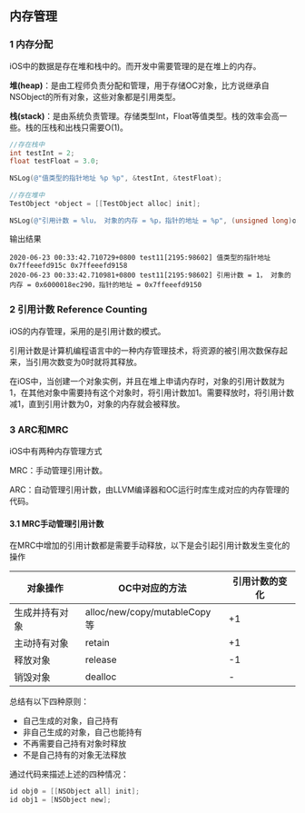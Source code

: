 ## 内存管理

### 1 内存分配

iOS中的数据是存在堆和栈中的。而开发中需要管理的是在堆上的内存。

**堆(heap)**：是由工程师负责分配和管理，用于存储OC对象，比方说继承自NSObject的所有对象，这些对象都是引用类型。

**栈(stack)**：是由系统负责管理。存储类型Int，Float等值类型。栈的效率会高一些。栈的压栈和出栈只需要O(1)。



```objective-c
//存在栈中
int testInt = 2;
float testFloat = 3.0;
    
NSLog(@"值类型的指针地址 %p %p", &testInt, &testFloat);
    
//存在堆中
TestObject *object = [[TestObject alloc] init];
    
NSLog(@"引用计数 = %lu， 对象的内存 = %p，指针的地址 = %p", (unsigned long)object.retainCount, object, &object);
```

输出结果

```
2020-06-23 00:33:42.710729+0800 test11[2195:98602] 值类型的指针地址 0x7ffeeefd915c 0x7ffeeefd9158
2020-06-23 00:33:42.710981+0800 test11[2195:98602] 引用计数 = 1， 对象的内存 = 0x6000018ec290，指针的地址 = 0x7ffeeefd9150
```







### 2 引用计数  Reference Counting

iOS的内存管理，采用的是引用计数的模式。

引用计数是计算机编程语言中的一种内存管理技术，将资源的被引用次数保存起来，当引用次数变为0时就将其释放。

在iOS中，当创建一个对象实例，并且在堆上申请内存时，对象的引用计数就为1，在其他对象中需要持有这个对象时，将引用计数加1。需要释放时，将引用计数减1，直到引用计数为0，对象的内存就会被释放。



### 3 ARC和MRC

iOS中有两种内存管理方式

MRC：手动管理引用计数。

ARC：自动管理引用计数，由LLVM编译器和OC运行时库生成对应的内存管理的代码。



#### 3.1 MRC手动管理引用计数

在MRC中增加的引用计数都是需要手动释放，以下是会引起引用计数发生变化的操作

| 对象操作       | OC中对应的方法               | 引用计数的变化 |
| -------------- | ---------------------------- | -------------- |
| 生成并持有对象 | alloc/new/copy/mutableCopy等 | +1             |
| 主动持有对象   | retain                       | +1             |
| 释放对象       | release                      | -1             |
| 销毁对象       | dealloc                      | -              |

总结有以下四种原则：

- 自己生成的对象，自己持有
- 非自己生成的对象，自己也能持有
- 不再需要自己持有对象时释放
- 不是自己持有的对象无法释放

通过代码来描述上述的四种情况：

```objective-c
id obj0 = [[NSObject all] init];
id obj1 = [NSObject new]; 
```

